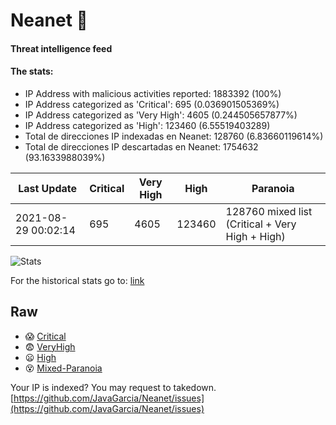 # Neanet :hocho:
#### Threat intelligence feed
#### The stats:

- IP Address with malicious activities reported: 1883392 (100%)
- IP Address categorized as 'Critical':  695 (0.036901505369%)
- IP Address categorized as 'Very High':  4605 (0.244505657877%)
- IP Address categorized as 'High':  123460 (6.55519403289)
- Total de direcciones IP indexadas en Neanet:  128760 (6.83660119614%)
- Total de direcciones IP descartadas en Neanet:  1754632 (93.1633988039%)

| Last Update | Critical | Very High | High | Paranoia |
| --- | --- | --- | --- | --- |
| 2021-08-29 00:02:14 | 695 | 4605 | 123460 | 128760 mixed list (Critical + Very High + High)|

![Stats](https://docs.google.com/spreadsheets/d/e/2PACX-1vSnaNMIXVabIpDJjufMlzH7poXnshF3mgd8Is1g9ytUEzVsP5my4Trn8f-xkoLLQ38xpL3HtmUexLo6/pubchart?oid=501124687&format=image)

For the historical stats go to: [link](/stats.csv)
## Raw
- :scream: [Critical](https://raw.githubusercontent.com/JavaGarcia/Neanet/master/blacklists/neanet_critical.txt)
- :fearful: [VeryHigh](https://raw.githubusercontent.com/JavaGarcia/Neanet/master/blacklists/neanet_veryHigh.txtt)
- :frowning: [High](https://raw.githubusercontent.com/JavaGarcia/Neanet/master/blacklists/neanet_high.txt)
- :dizzy_face: [Mixed-Paranoia](https://raw.githubusercontent.com/JavaGarcia/Neanet/master/blacklists/neanet_all.txt)


Your IP is indexed? You may request to takedown. [https://github.com/JavaGarcia/Neanet/issues](https://github.com/JavaGarcia/Neanet/issues)











































































































































































































































































































































































































































































































































































































































































































































































































































































































































































































































































































































































































































































































































































































































































































































































































































































































































































































































































































































































































































































































































































































































































































































































































































































































































































































































































































































































































































































































































































































































































































































































































































































































































































































































































































































































































































































































































































































































































































































































































































































































































































































































































































































































































































































































































































































































































































































































































































































































































































































































































































































































































































































































































































































































































































































































































































































































































































































































































































































































































































































































































































































































































































































































































































































































































































































































































































































































































































































































































































































































































































































































































































































































































































































































































































































































































































































































































































































































































































































































































































































































































































































































































































































































































































































































































































